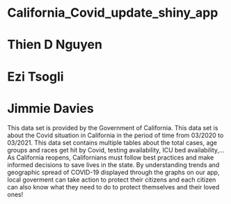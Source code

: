 # California_Covid_update_shiny_app
# Thien D Nguyen  
# Ezi Tsogli
# Jimmie Davies
This data set is provided by the Government of California.
This data set is about the Covid situation in California in the period of time from 03/2020 to 03/2021.
This data set contains multiple tables about the total cases, age groups and races get hit by Covid, testing availability, ICU bed availability,...
As California reopens, Californians must follow best practices and make informed decisions to save lives in the state.
By understanding trends and geographic spread of COVID-19 displayed through the graphs on our app, local goverment can take action to protect their citizens and each citizen can also know what they need to do to protect themselves and their loved ones!
